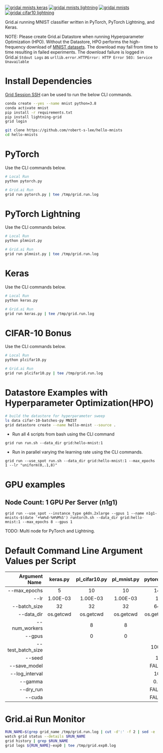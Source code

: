 
[![gridai mnists keras](https://github.com/robert-s-lee/hello-mnists/actions/workflows/gridai_mnist_keras.yml/badge.svg)](https://github.com/robert-s-lee/hello-mnists/actions/workflows/gridai_mnist_keras.yml)
[![gridai mnists lightning](https://github.com/robert-s-lee/hello-mnists/actions/workflows/gridai_mnist_lightning.yml/badge.svg)](https://github.com/robert-s-lee/hello-mnists/actions/workflows/gridai_mnist_lightning.yml) 
[![gridai mnists](https://github.com/robert-s-lee/hello-mnists/actions/workflows/gridai_mnist_pytroch.yml/badge.svg)](https://github.com/robert-s-lee/hello-mnists/actions/workflows/gridai_mnist_pytroch.yml)
[![gridai cifar10 lightning](https://github.com/robert-s-lee/hello-mnists/actions/workflows/gridai_cifar10_ligntning.yml/badge.svg)](https://github.com/robert-s-lee/hello-mnists/actions/workflows/gridai_cifar10_ligntning.yml)

Grid.ai running MNIST classifier written in PyTorch, PyTorch Lightning, and Keras.

NOTE: Please create Grid.ai Datastore when running Hyperparameter Optimization (HPO).
Without the Datastore, HPO performs the high-frequency download of [MNIST datasets](http://yann.lecun.com/exdb/mnist/).
The download may fail from time to time resulting in failed experiments.
The download failure is logged in Grid.ai `Stdout Logs` as `urllib.error.HTTPError: HTTP Error 503: Service Unavailable`


# Install Dependencies

[Grid Session SSH](https://docs.grid.ai/products/sessions/how-to-ssh-into-a-session) can be used to run the below CLI commands.

```bash
conda create --yes --name mnist python=3.8
conda activate mnist
pip install -r requirements.txt
pip install lightning-grid
grid login

git clone https://github.com/robert-s-lee/hello-mnists
cd hello-mnists
```

# PyTorch

Use the CLI commands below. 

```bash
# Local Run
python pytorch.py

# Grid.ai Run
grid run pytorch.py | tee /tmp/grid.run.log
```

# PyTorch Lightning

Use the CLI commands below.

```bash
# Local Run
python plmnist.py

# Grid.ai Run
grid run plmnist.py | tee /tmp/grid.run.log
```

# Keras

Use the CLI commands below.

```bash
# Local Run
python keras.py

# Grid.ai Run
grid run keras.py | tee /tmp/grid.run.log
```

# CIFAR-10 Bonus

Use the CLI commands below.

```bash
# Local Run
python plcifar10.py

# Grid.ai Run
grid run plcifar10.py | tee /tmp/grid.run.log
```

# Datastore Examples with Hyperparameter Optimization(HPO)

```bash
# build the datastore for hyperparameter sweep
ls data cifar-10-batches-py MNIST
grid datastore create --name hello-mnist --source .
```

- Run all 4 scripts from bash using the CLI command

```
grid run run.sh --data_dir grid:hello-mnist:1 
```

- Run in parallel varying the learning rate using the CLI commands.

```
grid run --use_spot run.sh --data_dir grid:hello-mnist:1 --max_epochs 1 --lr "uniform(0,.1,8)"
```

# GPU examples

## Node Count: 1 GPU Per Server (n1g1)
```
grid run --use_spot --instance_type g4dn.2xlarge --gpus 1 --name n1g1-mnists-$(date '+%m%d-%H%M%S') runtorch.sh --data_dir grid:hello-mnist:1 --max_epochs 8 --gpus 1
```

TODO: Multi node for PyTorch and Lightning.

# Default Command Line Argument Values per Script

| Argument Name  | keras.py | pl_cifar10.py | pl_mnist.py | pytorch.py| 
|  --:| :--: | :--: | :--: | :--: | 
| --max_epochs | 5 | 10 | 10 | 14| 
| --lr | 1.00E-03 | 1.00E-03 | 1.00E-03 | 1 | 
| --batch_size | 32 | 32 | 32 | 64 | 
| --data_dir | os.getcwd | os.getcwd | os.getcwd | os.getcwd | 
| --num_workers |   | 8 | 8 |  | 
| --gpus |   | 0 | 0 |  | 
| --test_batch_size |   |   |   | 1000| 
| --seed |   |   |   | 1| 
| --save_model |   |   |   | FALSE| 
| --log_interval |   |   |   | 10| 
| --gamma |   |   |   | 0.7| 
| --dry_run |   |   |   | FALSE| 
| --cuda |   |   |   | FALSE | 

# Grid.ai Run Monitor

```bash
RUN_NAME=$(grep grid_name /tmp/grid.run.log | cut -d':' -f 2 | sed -e 's/^[[:space:]]*//')
watch grid status --details $RUN_NAME
grid history | grep $RUN_NAME
grid logs ${RUN_NAME}-exp0 | tee /tmp/grid.exp0.log
```
